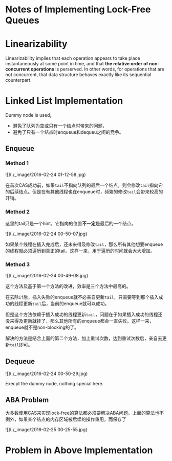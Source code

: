# Notes of Implementing Lock-Free Queues

# Linearizability

Linearizability implies that each operation appears to take place instantaneously at some point in time, and that **the relative order of non-concurrent operations** is perserved. In other words, for operations that are not concurrent, that data structure behaves exactly like its sequential counterpart.

# Linked List Implementation

Dummy node is used,

* 避免了队列为空或只有一个结点时带来的问题，
* 避免了只有一个结点时enqueue和dequeu之间的竞争。

## Enqueue

### Method 1

![](./_image/2016-02-24 01-12-58.jpg)

在首次CAS成功前，如果`tail`不指向队列的最后一个结点，则会修改`tail`指向它的后续结点。但是在有其他线程也在enqueue时，频繁的修改`tail`会带来较高的开销。

### Method 2

这里的tail只是一个hint，它指向的位置**不一定**是最后的一个结点。

![](./_image/2016-02-24 00-50-07.jpg)

如果某个线程在插入完成后，还未来得及修改`tail`，那么所有其他想要enqueue的线程就必须遍历到真正的tail。这样一来，用于遍历的时间就会大大增加。

### Method 3

![](./_image/2016-02-24 00-49-08.jpg)

这个方法及基于第一个方法的改进，效率是三个方法中最高的。

在去除`if`后，插入失败的enqueue就不必亲自更新`tail`，只需要等到那个插入成功的线程更新`tail`后，当前的enqueue就可以成功。

但是这个方法依赖于插入成功的线程更新`tail`，问题在于如果插入成功的线程还没来得及更新就挂了，那么其他所有的enqueue都会一直失败。这样一来，enqueue就不是non-blocking的了。

解决的方法是结合上面的第二个方法，加上重试次数，达到重试次数后，亲自去更新`tail`即可。

## Dequeue

![](./_image/2016-02-24 00-50-29.jpg)

Execpt the dummy node, nothing special here.

## ABA Problem

大多数使用CAS来实现lock-free的算法都必须要解决ABA问题。上面的算法也不例外，如果某个结点的内存区域被后续的操作重用，而保存了

![](./_image/2016-02-25 00-25-55.jpg)

# Problem in Above Implementation
